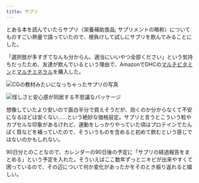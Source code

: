 ```yaml
---
title: サプリ
---
```

とある本を読んでいたらサプリ（栄養補助食品; サプリメントの略称）についてものすごい熱量で語っていたので、根負けして試しにサプリを飲んでみることにした。

「選択肢が多すぎてなんも分からん、適当にいいやつ全部ください」という気持ちだったため、友達が飲んでいるという理由で、AmazonでDHCの[マルチビタミン](https://www.amazon.co.jp/dp/B00GX1E3R6?th=1)と[マルチミネラル](https://www.amazon.co.jp/dp/B01MSSWA5K)を購入した。

![](https://lh6.googleusercontent.com/PsNU6-cUlN6S8iDAyZUc_N0pjt7uc6Ql8UqptxA-ujvtI5CD_U7z-VIsFJceHMTzuS2uEX9SyOqddtey-VzWLy-tQqo8SurSj9bnedlsmg4zpXTRvWYr8siudCDo_Wc7yYA6TXItIqSmCq7B554iMOq6XDyNj87I8nEPNm1bbAUTyK_EdAGpnhE-TfVU "CGの教材みたいになっちゃったサプリの写真")

![](https://lh5.googleusercontent.com/lNc1jW2ir9DPFquKo0krq9KmBzGpQy6FrKqUgiTbP9ofT5Ss34BTcdnExfsc1A474xqOhQDP0H6a5NWKEMcEKSRy36_Ouh4Roh4sdf9gW3nwdbwhv1keN_qOH2fG-cfqbNplymnU3jxIu0uh_RXhvdPlJu2MQdpWkjSTzKBjGrOJBTFTQQuvU3yP7PCM "怪しさと安心感が同居する不思議なパッケージ")

想像していたより安いので面白半分で買えそうだが、効くのか分からなくて不安になるほどは安くない……という絶妙な価格設定。サプリと言うとこういう粒やカプセルな印象があるけれど、運動をしっかりやっていた頃はプロテインでたんぱく質などを補っていたので、そういうものを含めると初めて飲むという感じではないのかもしれない。

90日分とのことなので、カレンダーの90日後の予定に「サプリの経過報告をまとめる」という予定を入れた。そういえばここ数年ずっとニキビが出来やすくて困っているので、その辺について何か変化があったかをそのとき振り返れると嬉しい。
